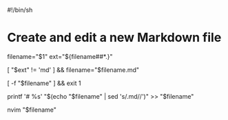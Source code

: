 #!/bin/sh

# Create and edit a new Markdown file

filename="$1"
ext="${filename##*.}"

[ "$ext" != 'md' ] && filename="$filename.md"

[ -f "$filename" ] && exit 1

printf '# %s' "$(echo "$filename" | sed 's/\.md//')" >> "$filename"

nvim "$filename"
